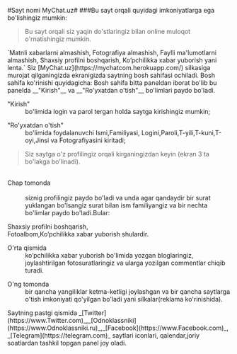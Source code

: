 #Sayt nomi MyChat.uz#
###Bu sayt orqali quyidagi imkoniyatlarga ega bo'lishingiz mumkin:
<blockquote>
  <p>Bu sayt orqali siz yaqin do'stlaringiz bilan online muloqot
     o'rnatishingiz mumkin.</p>
</blockquote>
`Matnli xabarlarni almashish,
Fotografiya almashish,
Faylli ma'lumotlarni almashish,
Shaxsiy profilni boshqarish,
Ko’pchilikka xabar yuborish yani lenta.`
Siz [MyChat.uz](https://mychatcom.herokuapp.com/) silkasiga murojat qilganingizda
ekranigizda saytning bosh sahifasi ochiladi.
Bosh sahifa ko'rinishi quyidagicha:
Bosh sahifa bitta paneldan iborat bo'lib bu panelda __"Kirish"__ va
 __"Ro'yxatdan o'tish"__ bo'limlari paydo bo'ladi.
<dl><dt>"Kirish"</dt> <dd>bo'limida login va parol tergan holda saytga kirishingiz mumkin;</dd></dl>
<dl><dt>"Ro'yxatdan o'tish"</dt> <dd>bo'limida  foydalanuvchi Ismi,Familiyasi,
  Logini,Paroli,T-yili,T-kuni,T-oyi,Jinsi va
   Fotografiyasini kiritadi;</dd></dl>
<blockquote>
  <p>Siz saytga o'z profilingiz orqali kirganingizdan keyin (ekran 3 ta bo'lakga bo'linadi).</p>
</blockquote>

 <dl>   <dt>Chap tomonda</dt>   <dd>     siznig
profilingiz paydo bo'ladi va unda agar qandaydir bir surat yuklangan bo'lsangiz
 surat bilan ism familiyangiz va bir nechta bo'limlar paydo bo'ladi.Bular:</dd></dl>
<dt>Shaxsiy profilni boshqarish,</dt>
<dt>Fotoalbom,Ko’pchilikka xabar yuborish shulardir.</dt>
<dl><dt>O'rta qismida</dt> <dd>ko’pchilikka xabar yuborish bo'limida yozgan bloglaringiz, joylashtirilgan
fotosuratlaringiz va ularga yozilgan commentlar chiqib turadi.</dd></dl>
<dl><dt>O'ng tomonda</dt><dd> bir qancha yangiliklar ketma-ketligi joylashgan va bir qancha saytlarga
 o'tish imkoniyati qo'yilgan bo'ladi yani silkalar(reklama ko'rinishida).</dd></dl>
Saytning pastgi qismida _[Twitter](https://www.Twitter.com)_,_[Odnoklassniki]
(https://www.Odnoklassniki.ru)_,_[Facebook](https://www.Facebook.com)_,
_[Telegram](https://telegram.com)_ saytlari iconlari,
qalendar,joriy soatlardan tashkil topgan panel joy oladi.





